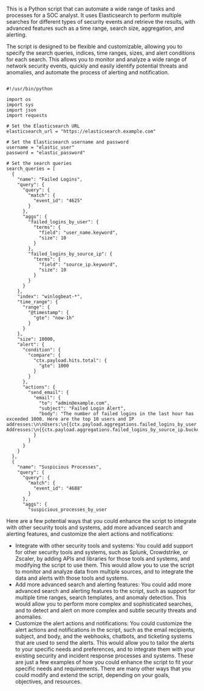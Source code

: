 This is a Python script that can automate a wide range of tasks and processes for a SOC analyst. It uses Elasticsearch to perform multiple searches for different types of security events and retrieve the results, with advanced features such as a time range, search size, aggregation, and alerting.

The script is designed to be flexible and customizable, allowing you to specify the search queries, indices, time ranges, sizes, and alert conditions for each search. This allows you to monitor and analyze a wide range of network security events, quickly and easily identify potential threats and anomalies, and automate the process of alerting and notification.
```

#!/usr/bin/python

import os
import sys
import json
import requests

# Set the Elasticsearch URL
elasticsearch_url = "https://elasticsearch.example.com"

# Set the Elasticsearch username and password
username = "elastic_user"
password = "elastic_password"

# Set the search queries
search_queries = [
  {
    "name": "Failed Logins",
    "query": {
      "query": {
        "match": {
          "event_id": "4625"
        }
      },
      "aggs": {
        "failed_logins_by_user": {
          "terms": {
            "field": "user_name.keyword",
            "size": 10
          }
        },
        "failed_logins_by_source_ip": {
          "terms": {
            "field": "source_ip.keyword",
            "size": 10
          }
        }
      }
    },
    "index": "winlogbeat-*",
    "time_range": {
      "range": {
        "@timestamp": {
          "gte": "now-1h"
        }
      }
    },
    "size": 10000,
    "alert": {
      "condition": {
        "compare": {
          "ctx.payload.hits.total": {
            "gte": 1000
          }
        }
      },
      "actions": {
        "send_email": {
          "email": {
            "to": "admin@example.com",
            "subject": "Failed Login Alert",
            "body": "The number of failed logins in the last hour has exceeded 1000. Here are the top 10 users and IP addresses:\n\nUsers:\n{{ctx.payload.aggregations.failed_logins_by_user.buckets}}\n\nIP Addresses:\n{{ctx.payload.aggregations.failed_logins_by_source_ip.buckets}}"
          }
        }
      }
    }
  },
  {
    "name": "Suspicious Processes",
    "query": {
      "query": {
        "match": {
          "event_id": "4688"
        }
      },
      "aggs": {
        "suspicious_processes_by_user
```

Here are a few potential ways that you could enhance the script to integrate with other security tools and systems, add more advanced search and alerting features, and customize the alert actions and notifications:
- Integrate with other security tools and systems: You could add support for other security tools and systems, such as Splunk, Crowdstrike, or Zscaler, by adding APIs and libraries for those tools and systems, and modifying the script to use them. This would allow you to use the script to monitor and analyze data from multiple sources, and to integrate the data and alerts with those tools and systems.
- Add more advanced search and alerting features: You could add more advanced search and alerting features to the script, such as support for multiple time ranges, search templates, and anomaly detection. This would allow you to perform more complex and sophisticated searches, and to detect and alert on more complex and subtle security threats and anomalies.
- Customize the alert actions and notifications: You could customize the alert actions and notifications in the script, such as the email recipients, subject, and body, and the webhooks, chatbots, and ticketing systems that are used to send the alerts. This would allow you to tailor the alerts to your specific needs and preferences, and to integrate them with your existing security and incident response processes and systems.
These are just a few examples of how you could enhance the script to fit your specific needs and requirements. There are many other ways that you could modify and extend the script, depending on your goals, objectives, and resources.
